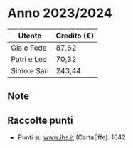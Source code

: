 # Anno 2023/2024
| **Utente** | **Credito (€)** |
| --- | --- |
| Gia e Fede | 87,62 |
| Patri e Leo | 70,32 |
| Simo e Sari | 243,44 |

## Note

## Raccolte punti
* Punti su www.ibs.it (CartaEffe): 1042
